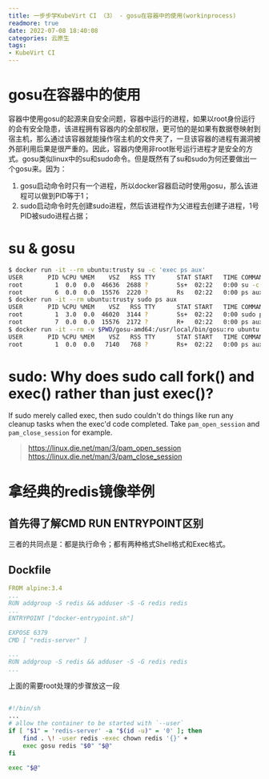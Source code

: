 ```yaml
---
title: 一步步学KubeVirt CI （3） - gosu在容器中的使用(workinprocess)
readmore: true
date: 2022-07-08 18:40:08
categories: 云原生
tags:
- KubeVirt CI
---
```


# gosu在容器中的使用
容器中使用gosu的起源来自安全问题，容器中运行的进程，如果以root身份运行的会有安全隐患，该进程拥有容器内的全部权限，更可怕的是如果有数据卷映射到宿主机，那么通过该容器就能操作宿主机的文件夹了，一旦该容器的进程有漏洞被外部利用后果是很严重的。因此，容器内使用非root账号运行进程才是安全的方式。gosu类似linux中的su和sudo命令。但是既然有了su和sudo为何还要做出一个gosu来。因为：

1. gosu启动命令时只有一个进程，所以docker容器启动时使用gosu，那么该进程可以做到PID等于1；
2. sudo启动命令时先创建sudo进程，然后该进程作为父进程去创建子进程，1号PID被sudo进程占据；

# su & gosu
```bash
$ docker run -it --rm ubuntu:trusty su -c 'exec ps aux'
USER       PID %CPU %MEM    VSZ   RSS TTY      STAT START   TIME COMMAND
root         1  0.0  0.0  46636  2688 ?        Ss+  02:22   0:00 su -c exec ps a
root         6  0.0  0.0  15576  2220 ?        Rs   02:22   0:00 ps aux
$ docker run -it --rm ubuntu:trusty sudo ps aux
USER       PID %CPU %MEM    VSZ   RSS TTY      STAT START   TIME COMMAND
root         1  3.0  0.0  46020  3144 ?        Ss+  02:22   0:00 sudo ps aux
root         7  0.0  0.0  15576  2172 ?        R+   02:22   0:00 ps aux
$ docker run -it --rm -v $PWD/gosu-amd64:/usr/local/bin/gosu:ro ubuntu:trusty gosu root ps aux
USER       PID %CPU %MEM    VSZ   RSS TTY      STAT START   TIME COMMAND
root         1  0.0  0.0   7140   768 ?        Rs+  02:22   0:00 ps aux
```

# sudo: Why does sudo call fork() and exec() rather than just exec()?

If sudo merely called exec, then sudo couldn't do things like run any cleanup tasks when the exec'd code completed. Take `pam_open_session` and `pam_close_session` for example.

> https://linux.die.net/man/3/pam_open_session
> https://linux.die.net/man/3/pam_close_session

# 拿经典的redis镜像举例

## 首先得了解CMD RUN ENTRYPOINT区别
三者的共同点是：都是执行命令；都有两种格式Shell格式和Exec格式。

## Dockfile
```yaml
FROM alpine:3.4
...
RUN addgroup -S redis && adduser -S -G redis redis
...
ENTRYPOINT ["docker-entrypoint.sh"]

EXPOSE 6379
CMD [ "redis-server" ]
```

```yaml
...
RUN addgroup -S redis && adduser -S -G redis redis
...
```
上面的需要root处理的步骤放这一段

##
```bash
#!/bin/sh
...
# allow the container to be started with `--user`
if [ "$1" = 'redis-server' -a "$(id -u)" = '0' ]; then
	find . \! -user redis -exec chown redis '{}' +
	exec gosu redis "$0" "$@"
fi

exec "$@"
```
